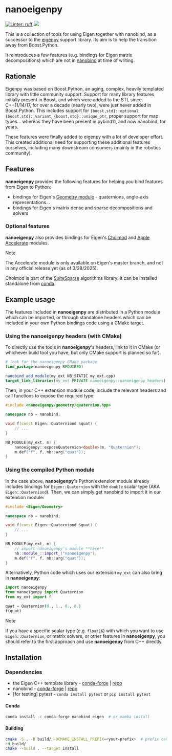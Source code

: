 # nanoeigenpy

<p align="left">
  <a href="https://github.com/astral-sh/ruff"><img src="https://img.shields.io/endpoint?url=https://raw.githubusercontent.com/astral-sh/ruff/main/assets/badge/v2.json" alt="Linter: ruff"></a>
  <a href="https://anaconda.org/conda-forge/nanoeigenpy"><img src="https://img.shields.io/conda/vn/conda-forge/nanoeigenpy.svg"></a>
</p>

This is a collection of tools for using Eigen together with nanobind, as a successor to the [eigenpy](https://github.com/stack-of-tasks/eigenpy) support library. Its aim is to help the transition away from Boost.Python.

It reintroduces a few features (e.g. bindings for Eigen matrix decompositions) which are not in [nanobind](https://github.com/wjakob/nanobind) at time of writing.

## Rationale

Eigenpy was based on Boost.Python, an aging, complex, heavily templated library with little community support.
Support for many library features initially present in Boost, and which were added to the STL since C++11/14/17, for over a decade (nearly two), were just never added in Boost.Python. This includes support for `{boost,std}::optional`, `{boost,std}::variant`, `{boost,std}::unique_ptr`, proper support for map types... whereas they have been present in pybind11, and now nanobind, for years.

These features were finally added to eigenpy with a lot of developer effort. This created additional need for supporting these additional features ourselves, including many downstream consumers (mainly in the robotics community).

## Features

**nanoeigenpy** provides the following features for helping you bind features from Eigen to Python:

- bindings for Eigen's [Geometry module](https://libeigen.gitlab.io/docs/group__Geometry__Module.html) - quaternions, angle-axis representations...
- bindings for Eigen's matrix dense and sparse decompositions and solvers

### Optional features

**nanoeigenpy** also provides bindings for Eigen's [Cholmod](https://eigen.tuxfamily.org/dox/group__CholmodSupport__Module.html) and [Apple Accelerate](https://eigen.tuxfamily.org/dox/group__AccelerateSupport__Module.html) modules.

> [!NOTE]
> The Accelerate module is only available on Eigen's master branch, and not in any official release yet (as of 3/28/2025).
>
> Cholmod is part of the [SuiteSparse](https://github.com/DrTimothyAldenDavis/SuiteSparse) algorithms library. It can be installed standalone from [conda](https://anaconda.org/conda-forge/libcholmod).


## Example usage

The features included in **nanoeigenpy** are distributed in a Python module which can be imported, or through standalone headers which can be included in your own Python bindings code using a CMake target.

### Using the nanoeigenpy headers (with CMake)

To directly use the tools in **nanoeigenpy**'s headers, link to it in CMake (or whichever build tool you have, but only CMake support is planned so far).

```cmake
# look for the nanoeigenpy CMake package
find_package(nanoeigenpy REQUIRED)

nanobind_add_module(my_ext NB_STATIC my_ext.cpp)
target_link_libraries(my_ext PRIVATE nanoeigenpy::nanoeigenpy_headers)
```

Then, in your C++ extension module code, include the relevant headers and call functions to expose the required type:

```cpp
#include <nanoeigenpy/geometry/quaternion.hpp>

namespace nb = nanobind;

void f(const Eigen::Quaterniond &quat) {
    // ...
}

NB_MODULE(my_ext, m) {
    nanoeigenpy::exposeQuaternion<double>(m, "Quaternion");
    m.def("f", f, nb::arg("quat"));
}
```

### Using the compiled Python module

In the case above, **nanoeigenpy**'s Python extension module already includes bindings for `Eigen::Quaternion` with the `double` scalar type (AKA `Eigen::Quaterniond`). Then, we can simply get nanobind to import it in our extension module:

```cpp
#include <Eigen/Geometry>

namespace nb = nanobind;

void f(const Eigen::Quaterniond &quat) {
    // ...
}

NB_MODULE(my_ext, m) {
    // import nanoeigenpy's module **here**
    nb::module_::import_("nanoeigenpy");
    m.def("f", f, nb::arg("quat"));
}
```

Alternatively, Python code which uses our extension `my_ext` can also bring in **nanoeigenpy**:

```python
import nanoeigenpy
from nanoeigenpy import Quaternion
from my_ext import f

quat = Quaternion(0., 1., 0., 0.)
f(quat)
```

> [!NOTE]
> If you have a specific scalar type (e.g. `float16`) with which you want to use `Eigen::Quaternion`, or matrix solvers, or other features in **nanoeigenpy**, you should refer to the first approach and use **nanoeigenpy** from C++ directly.


## Installation

### Dependencies

- the Eigen C++ template library - [conda-forge](https://anaconda.org/conda-forge/eigen) | [repo](https://gitlab.com/libeigen/eigen/)
- nanobind - [conda-forge](https://anaconda.org/conda-forge/nanobind) | [repo](https://github.com/wjakob/nanobind)
- [for testing] pytest - `conda install pytest` or `pip install pytest`

#### Conda

```bash
conda install -c conda-forge nanobind eigen  # or mamba install
```

#### Building

```bash
cmake -S . -B build/ -DCMAKE_INSTALL_PREFIX=<your-prefix>  # prefix can be e.g. $CONDA_PREFIX
cd build/
cmake --build . --target install
```
